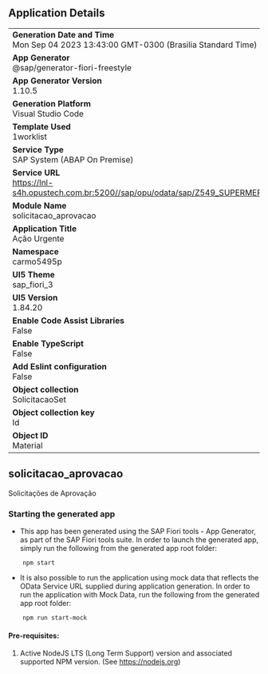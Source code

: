 ## Application Details
|               |
| ------------- |
|**Generation Date and Time**<br>Mon Sep 04 2023 13:43:00 GMT-0300 (Brasilia Standard Time)|
|**App Generator**<br>@sap/generator-fiori-freestyle|
|**App Generator Version**<br>1.10.5|
|**Generation Platform**<br>Visual Studio Code|
|**Template Used**<br>1worklist|
|**Service Type**<br>SAP System (ABAP On Premise)|
|**Service URL**<br>https://lnl-s4h.opustech.com.br:5200//sap/opu/odata/sap/Z549_SUPERMERCADOS_SRV
|**Module Name**<br>solicitacao_aprovacao|
|**Application Title**<br>Ação Urgente|
|**Namespace**<br>carmo5495p|
|**UI5 Theme**<br>sap_fiori_3|
|**UI5 Version**<br>1.84.20|
|**Enable Code Assist Libraries**<br>False|
|**Enable TypeScript**<br>False|
|**Add Eslint configuration**<br>False|
|**Object collection**<br>SolicitacaoSet|
|**Object collection key**<br>Id|
|**Object ID**<br>Material|

## solicitacao_aprovacao

Solicitações de Aprovação

### Starting the generated app

-   This app has been generated using the SAP Fiori tools - App Generator, as part of the SAP Fiori tools suite.  In order to launch the generated app, simply run the following from the generated app root folder:

```
    npm start
```

- It is also possible to run the application using mock data that reflects the OData Service URL supplied during application generation.  In order to run the application with Mock Data, run the following from the generated app root folder:

```
    npm run start-mock
```

#### Pre-requisites:

1. Active NodeJS LTS (Long Term Support) version and associated supported NPM version.  (See https://nodejs.org)


